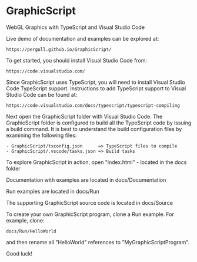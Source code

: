# GraphicScript
WebGL Graphics with TypeScript and Visual Studio Code

Live demo of documentation and examples can be explored at:

    https://pergull.github.io/GraphicScript/

To get started, you should install Visual Studio Code from:

    https://code.visualstudio.com/

Since GraphicScript uses TypeScript, you will need to install Visual Studio Code TypeScript support.
Instructions to add TypeScript support to Visual Studio Code can be found at:

    https://code.visualstudio.com/docs/typescript/typescript-compiling

Next open the GraphicScript folder with Visual Studio Code.  The GraphicScript folder is configured
to build all the TypeScript code by issuing a build command.  It is best to understand the build
configuration files by examining the following files:

    - GraphicScript/tsconfig.json      => TypeScript files to compile
    - GraphicScript/.vscode/tasks.json => Build tasks

To explore GraphicScript in action, open "index.html" - located in the docs folder

Documentation with examples are located in docs/Documentation

Run examples are located in docs/Run

The supporting GraphicScript source code is located in docs/Source

To create your own GraphicScript program, clone a Run example. For example, clone:

    docs/Run/HelloWorld

and then rename all "HelloWorld" references to "MyGraphicScriptProgram".

Good luck!
